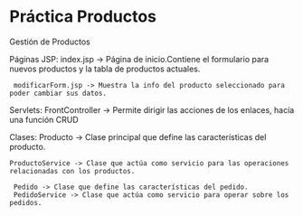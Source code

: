# Práctica Productos
Gestión de Productos

Páginas JSP:
     index.jsp -> Página de inicio.Contiene el formulario para nuevos productos y la tabla de productos actuales.

     modificarForm.jsp -> Muestra la info del producto seleccionado para poder cambiar sus datos.


Servlets:
    FrontController -> Permite dirigir las acciones de los enlaces, hacía una función CRUD

Clases:
    Producto -> Clase principal que define las características del producto.

    ProductoService -> Clase que actúa como servicio para las operaciones relacionadas con los productos.

     Pedido -> Clase que define las características del pedido.
     PedidoService -> Clase que actúa como servicio para operar sobre los pedidos.


